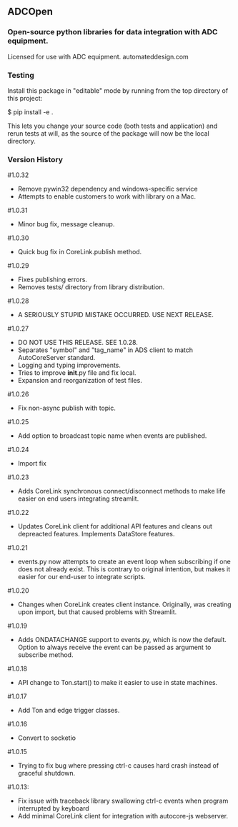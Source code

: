 ## ADCOpen
### Open-source python libraries for data integration with ADC equipment.

Licensed for use with ADC equipment. 
automateddesign.com


### Testing

Install this package in "editable" mode by running from the top directory of this project:

$ pip install -e .

This lets you change your source code (both tests and application) and rerun tests at will,
as the source of the package will now be the local directory.

### Version History

#1.0.32
- Remove pywin32 dependency and windows-specific service
- Attempts to enable customers to work with library on a Mac.

#1.0.31
- Minor bug fix, message cleanup.

#1.0.30
- Quick bug fix in CoreLink.publish method.

#1.0.29
- Fixes publishing errors.
- Removes tests/ directory from library distribution.

#1.0.28
- A SERIOUSLY STUPID MISTAKE OCCURRED. USE NEXT RELEASE.


#1.0.27
- DO NOT USE THIS RELEASE. SEE 1.0.28.
- Separates "symbol" and "tag_name" in ADS client to match AutoCoreServer standard.
- Logging and typing improvements.
- Tries to improve __init__.py file and fix local.
- Expansion and reorganization of test files.

#1.0.26
- Fix non-async publish with topic.

#1.0.25
- Add option to broadcast topic name when events are published.

#1.0.24
- Import fix

#1.0.23
- Adds CoreLink synchronous connect/disconnect methods to make life easier on
end users integrating streamlit.


#1.0.22
- Updates CoreLink client for additional API features and cleans out depreacted
features. Implements DataStore features.


#1.0.21
- events.py now attempts to create an event loop when subscribing if one does
not already exist. This is contrary to original intention, but makes it easier
for our end-user to integrate scripts.


#1.0.20
- Changes when CoreLink creates client instance. Originally, was creating upon
import, but that caused problems with Streamlit.

#1.0.19
- Adds ONDATACHANGE support to events.py, which is now the default. Option to
always receive the event can be passed as argument to subscribe method.

#1.0.18
- API change to Ton.start() to make it easier to use in state machines.


#1.0.17
- Add Ton and edge trigger classes.


#1.0.16
- Convert to socketio


#1.0.15
- Trying to fix bug where pressing ctrl-c causes hard crash instead of graceful shutdown.



#1.0.13:
- Fix issue with traceback library swallowing ctrl-c events when program interrupted by keyboard
- Add minimal CoreLink client for integration with autocore-js webserver. 